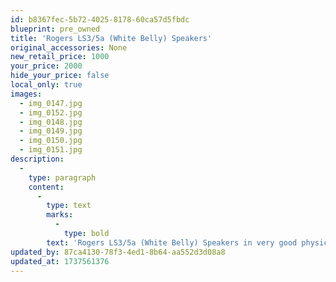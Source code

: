```yaml
---
id: b8367fec-5b72-4025-8178-60ca57d5fbdc
blueprint: pre_owned
title: 'Rogers LS3/5a (White Belly) Speakers'
original_accessories: None
new_retail_price: 1000
your_price: 2000
hide_your_price: false
local_only: true
images:
  - img_0147.jpg
  - img_0152.jpg
  - img_0148.jpg
  - img_0149.jpg
  - img_0150.jpg
  - img_0151.jpg
description:
  -
    type: paragraph
    content:
      -
        type: text
        marks:
          -
            type: bold
        text: 'Rogers LS3/5a (White Belly) Speakers in very good physical and functional condition. Rare and highly coveted model that has one of the best midrange reproduction of any speaker ever built. '
updated_by: 87ca4130-78f3-4ed1-8b64-aa552d3d08a8
updated_at: 1737561376
---
```

